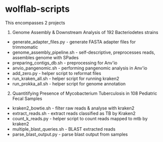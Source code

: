 # wolflab-scripts

This encompasses 2 projects 
1. Genome Assembly & Downstream Analysis of 192 Bacteriodetes strains  
- generate_adapter_files.py - generate FASTA adapter files for trimmomatic  
- genome_assembly_pipeline.sh - self-descriptive, preprocesses reads, assembles genome with SPades  
- preparing_contigs_db.sh - preprocessing for Anv'io  
- anvio_pangenomic.sh - performing pangenomic analysis in Anv'io  
- add_zero.py - helper script to reformat files  
- run_kraken_all.sh - helper script for running kraken2  
- run_prokka_all.sh - helper script for genome annotation  


2. Quantitifying Presence of Mycobacterium Tuberculosis in 108 Pediatric Fecal Samples  
- kraken2_bowtie.sh - filter raw reads & analyse with kraken2
- extract_reads.sh - extract reads classified as TB by Kraken2
- count_k_reads.py - helper script to count reads mapped to mtb by kraken2
- multiple_blast_queries.sh - BLAST extracted reads  
- parse_blast_output.py - parse blast output from samples   
